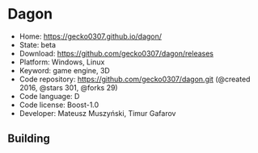 # Dagon

- Home: https://gecko0307.github.io/dagon/
- State: beta
- Download: https://github.com/gecko0307/dagon/releases
- Platform: Windows, Linux
- Keyword: game engine, 3D
- Code repository: https://github.com/gecko0307/dagon.git (@created 2016, @stars 301, @forks 29)
- Code language: D
- Code license: Boost-1.0
- Developer: Mateusz Muszyński, Timur Gafarov

## Building
